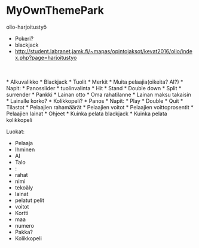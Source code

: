 # MyOwnThemePark
olio-harjoitustyö

* Pokeri?
* blackjack
* http://student.labranet.jamk.fi/~mapas/opintojaksot/kevat2016/olio/index.php?page=harjoitustyo
<br>
<br>
* Alkuvalikko
* Blackjack
  * Tuolit
  * Merkit
  * Muita pelaajia(oikeita? AI?)
  * Napit:
   * Panosslider
   * tuolinvalinta
   * Hit
   * Stand
   * Double down
   * Split
   * surrender
* Pankki
  * Lainan otto
  * Oma rahatilanne
  * Lainan maksu takaisin
  * Lainalle korko?
* Kolikkopeli?
  * Panos
  * Napit:
   * Play
   * Double
   * Quit
* Tilastot
  * Pelaajien rahamäärät
  * Pelaajien voitot
  * Pelaajien voittoprosentit
  * Pelaajien lainat
 * Ohjeet
  * Kuinka pelata blackjack
  * Kuinka pelata kolikkopeli


Luokat:
* Pelaaja
 * Ihminen
 * AI
 * Talo
 * :
 * rahat
 * nimi
 * tekoäly
 * lainat
 * pelatut pelit
 * voitot
* Kortti
 * maa
 * numero
* Pakka?
* Kolikkopeli

